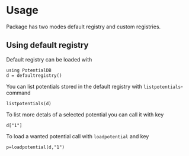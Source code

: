 # Usage

Package has two modes default registry and custom registries.

## Using default registry

Default registry can be loaded with

```@example 1
using PotentialDB
d = defaultregistry()
```

You can list potentials stored in the default registry with
`listpotentials`-command

```@example 1
listpotentials(d)
```

To list more detals of a selected potential you can call it with key

```@example 1
d["1"]
```

To load a wanted potential call with `loadpotential` and key

```@example 1
p=loadpotential(d,"1")
```
